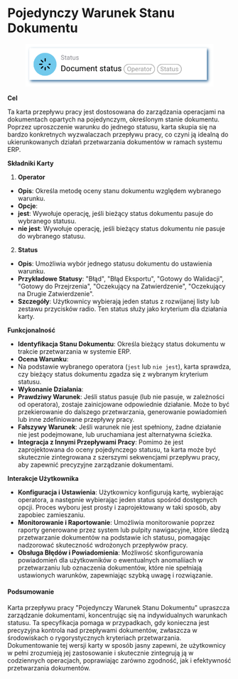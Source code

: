 # Pojedynczy Warunek Stanu Dokumentu

<figure><img src="../../../.gitbook/assets/userlmn_928e514bc0e2aa775894e4ec5f992bd9.png" alt=""><figcaption></figcaption></figure>

**Cel**

Ta karta przepływu pracy jest dostosowana do zarządzania operacjami na dokumentach opartych na pojedynczym, określonym stanie dokumentu. Poprzez uproszczenie warunku do jednego statusu, karta skupia się na bardzo konkretnych wyzwalaczach przepływu pracy, co czyni ją idealną do ukierunkowanych działań przetwarzania dokumentów w ramach systemu ERP.

**Składniki Karty**

1. **Operator**
* **Opis**: Określa metodę oceny stanu dokumentu względem wybranego warunku.
* **Opcje**:
* **jest**: Wywołuje operację, jeśli bieżący status dokumentu pasuje do wybranego statusu.
* **nie jest**: Wywołuje operację, jeśli bieżący status dokumentu nie pasuje do wybranego statusu.
2. **Status**
* **Opis**: Umożliwia wybór jednego statusu dokumentu do ustawienia warunku.
* **Przykładowe Statusy**: "Błąd", "Błąd Eksportu", "Gotowy do Walidacji", "Gotowy do Przejrzenia", "Oczekujący na Zatwierdzenie", "Oczekujący na Drugie Zatwierdzenie".
* **Szczegóły**: Użytkownicy wybierają jeden status z rozwijanej listy lub zestawu przycisków radio. Ten status służy jako kryterium dla działania karty.

**Funkcjonalność**

* **Identyfikacja Stanu Dokumentu**: Określa bieżący status dokumentu w trakcie przetwarzania w systemie ERP.
* **Ocena Warunku**:
* Na podstawie wybranego operatora (`jest` lub `nie jest`), karta sprawdza, czy bieżący status dokumentu zgadza się z wybranym kryterium statusu.
* **Wykonanie Działania**:
* **Prawdziwy Warunek**: Jeśli status pasuje (lub nie pasuje, w zależności od operatora), zostaje zainicjowane odpowiednie działanie. Może to być przekierowanie do dalszego przetwarzania, generowanie powiadomień lub inne zdefiniowane przepływy pracy.
* **Fałszywy Warunek**: Jeśli warunek nie jest spełniony, żadne działanie nie jest podejmowane, lub uruchamiana jest alternatywna ścieżka.
* **Integracja z Innymi Przepływami Pracy**: Pomimo że jest zaprojektowana do oceny pojedynczego statusu, ta karta może być skutecznie zintegrowana z szerszymi sekwencjami przepływu pracy, aby zapewnić precyzyjne zarządzanie dokumentami.

**Interakcje Użytkownika**

* **Konfiguracja i Ustawienia**: Użytkownicy konfigurują kartę, wybierając operatora, a następnie wybierając jeden status spośród dostępnych opcji. Proces wyboru jest prosty i zaprojektowany w taki sposób, aby zapobiec zamieszaniu.
* **Monitorowanie i Raportowanie**: Umożliwia monitorowanie poprzez raporty generowane przez system lub pulpity nawigacyjne, które śledzą przetwarzanie dokumentów na podstawie ich statusu, pomagając nadzorować skuteczność wdrożonych przepływów pracy.
* **Obsługa Błędów i Powiadomienia**: Możliwość skonfigurowania powiadomień dla użytkowników o ewentualnych anomaliiach w przetwarzaniu lub oznaczenia dokumentów, które nie spełniają ustawionych warunków, zapewniając szybką uwagę i rozwiązanie.

#### Podsumowanie

Karta przepływu pracy "Pojedynczy Warunek Stanu Dokumentu" upraszcza zarządzanie dokumentami, koncentrując się na indywidualnych warunkach statusu. Ta specyfikacja pomaga w przypadkach, gdy konieczna jest precyzyjna kontrola nad przepływami dokumentów, zwłaszcza w środowiskach o rygorystycznych kryteriach przetwarzania. Dokumentowanie tej wersji karty w sposób jasny zapewni, że użytkownicy w pełni zrozumieją jej zastosowanie i skutecznie zintegrują ją w codziennych operacjach, poprawiając zarówno zgodność, jak i efektywność przetwarzania dokumentów.
